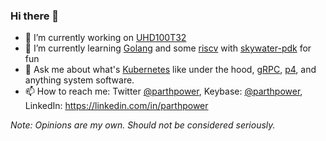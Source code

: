### Hi there 👋

- 🔭 I’m currently working on [UHD100T32](https://www.keysight.com/us/en/products/network-test/network-test-hardware/uhd100t32-100ge-test-system.html)
- 🌱 I’m currently learning [Golang](https://golang.org/) and some [riscv](https://riscv.org/) with [skywater-pdk](https://github.com/google/skywater-pdk) for fun
- 💬 Ask me about what's [Kubernetes](https://kubernetes.io) like under the hood, [gRPC](https://grpc.io), [p4](https://p4.org), and anything system software.
- 📫 How to reach me: Twitter [@parthpower](https://twitter.com/parthpower), Keybase: [@parthpower](https://keybase.io/parthpower), LinkedIn: https://linkedin.com/in/parthpower

*Note: Opinions are my own. Should not be considered seriously.*

